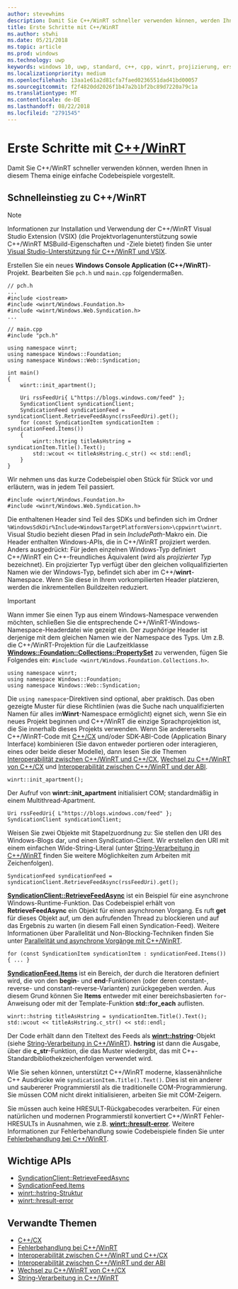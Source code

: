 ```yaml
---
author: stevewhims
description: Damit Sie C++/WinRT schneller verwenden können, werden Ihnen in diesem Thema einige einfache Codebeispiele vorgestellt.
title: Erste Schritte mit C++/WinRT
ms.author: stwhi
ms.date: 05/21/2018
ms.topic: article
ms.prod: windows
ms.technology: uwp
keywords: windows 10, uwp, standard, c++, cpp, winrt, projizierung, erste schritte
ms.localizationpriority: medium
ms.openlocfilehash: 13aa1e61a2d81cfa7faed0236551dad41bd00057
ms.sourcegitcommit: f2f4820dd2026f1b47a2b1bf2bc89d7220a79c1a
ms.translationtype: MT
ms.contentlocale: de-DE
ms.lasthandoff: 08/22/2018
ms.locfileid: "2791545"
---
```

# <a name="get-started-with-cwinrtwindowsuwpcpp-and-winrt-apisintro-to-using-cpp-with-winrt"></a>Erste Schritte mit [C++/WinRT](/windows/uwp/cpp-and-winrt-apis/intro-to-using-cpp-with-winrt)
Damit Sie C++/WinRT schneller verwenden können, werden Ihnen in diesem Thema einige einfache Codebeispiele vorgestellt.

## <a name="a-cwinrt-quick-start"></a>Schnelleinstieg zu C++/WinRT
> [!NOTE]
> Informationen zur Installation und Verwendung der C++/WinRT Visual Studio Extension (VSIX) (die Projektvorlagenunterstützung sowie C++/WinRT MSBuild-Eigenschaften und -Ziele bietet) finden Sie unter [Visual Studio-Unterstützung für C++/WinRT und VSIX](intro-to-using-cpp-with-winrt.md#visual-studio-support-for-cwinrt-and-the-vsix).

Erstellen Sie ein neues **Windows Console Application (C++/WinRT)**-Projekt. Bearbeiten Sie `pch.h` und `main.cpp` folgendermaßen.

```cppwinrt
// pch.h
...
#include <iostream>
#include <winrt/Windows.Foundation.h>
#include <winrt/Windows.Web.Syndication.h>
...
```

```cppwinrt
// main.cpp
#include "pch.h"

using namespace winrt;
using namespace Windows::Foundation;
using namespace Windows::Web::Syndication;

int main()
{
    winrt::init_apartment();

    Uri rssFeedUri{ L"https://blogs.windows.com/feed" };
    SyndicationClient syndicationClient;
    SyndicationFeed syndicationFeed = syndicationClient.RetrieveFeedAsync(rssFeedUri).get();
    for (const SyndicationItem syndicationItem : syndicationFeed.Items())
    {
        winrt::hstring titleAsHstring = syndicationItem.Title().Text();
        std::wcout << titleAsHstring.c_str() << std::endl;
    }
}
```

Wir nehmen uns das kurze Codebeispiel oben Stück für Stück vor und erläutern, was in jedem Teil passiert.

```cppwinrt
#include <winrt/Windows.Foundation.h>
#include <winrt/Windows.Web.Syndication.h>
```

Die enthaltenen Header sind Teil des SDKs und befinden sich im Ordner `%WindowsSdkDir%Include<WindowsTargetPlatformVersion>\cppwinrt\winrt`. Visual Studio bezieht diesen Pfad in sein *IncludePath*-Makro ein. Die Header enthalten Windows-APIs, die in C++/WinRT projiziert werden. Anders ausgedrückt: Für jeden einzelnen Windows-Typ definiert C++/WinRT ein C++-freundliches Äquivalent (wird als *projizierter Typ* bezeichnet). Ein projizierter Typ verfügt über den gleichen vollqualifizierten Namen wie der Windows-Typ, befindet sich aber im C++/**winrt**-Namespace. Wenn Sie diese in Ihrem vorkompilierten Header platzieren, werden die inkrementellen Buildzeiten reduziert.

> [!IMPORTANT]
> Wann immer Sie einen Typ aus einem Windows-Namespace verwenden möchten, schließen Sie die entsprechende C++/WinRT-Windows-Namespace-Headerdatei wie gezeigt ein. Der *zugehörige* Header ist derjenige mit dem gleichen Namen wie der Namespace des Typs. Um z.B. die C++/WinRT-Projektion für die Laufzeitklasse [**Windows::Foundation::Collections::PropertySet**](/uwp/api/windows.foundation.collections.propertyset) zu verwenden, fügen Sie Folgendes ein: `#include <winrt/Windows.Foundation.Collections.h>`.

```cppwinrt
using namespace winrt;
using namespace Windows::Foundation;
using namespace Windows::Web::Syndication;
```

Die `using namespace`-Direktiven sind optional, aber praktisch. Das oben gezeigte Muster für diese Richtlinien (was die Suche nach unqualifizierten Namen für alles im**Winrt**-Namespace ermöglicht) eignet sich, wenn Sie ein neues Projekt beginnen und C++/WinRT die einzige Sprachprojektion ist, die Sie innerhalb dieses Projekts verwenden. Wenn Sie andererseits C++/WinRT-Code mit [C++/CX](/cpp/cppcx/visual-c-language-reference-c-cx) und/oder SDK-ABI-Code (Application Binary Interface) kombinieren (Sie davon entweder portieren oder interagieren, eines oder beide dieser Modelle), dann lesen Sie die Themen [Interoperabilität zwischen C++/WinRT und C++/CX](interop-winrt-cx.md), [Wechsel zu C++/WinRT von C++/CX](move-to-winrt-from-cx.md) und [Interoperabilität zwischen C++/WinRT und der ABI](interop-winrt-abi.md).

```cppwinrt
winrt::init_apartment();
```

Der Aufruf von **winrt::init_apartment** initialisiert COM; standardmäßig in einem Multithread-Apartment.

```cppwinrt
Uri rssFeedUri{ L"https://blogs.windows.com/feed" };
SyndicationClient syndicationClient;
```

Weisen Sie zwei Objekte mit Stapelzuordnung zu: Sie stellen den URI des Windows-Blogs dar, und einen Syndication-Client. Wir erstellen den URI mit einem einfachen Wide-String-Literal (unter [String-Verarbeitung in C++/WinRT](strings.md) finden Sie weitere Möglichkeiten zum Arbeiten mit Zeichenfolgen).

```cppwinrt
SyndicationFeed syndicationFeed = syndicationClient.RetrieveFeedAsync(rssFeedUri).get();
```

[**SyndicationClient::RetrieveFeedAsync**](/uwp/api/windows.web.syndication.syndicationclient.retrievefeedasync) ist ein Beispiel für eine asynchrone Windows-Runtime-Funktion. Das Codebeispiel erhält von **RetrieveFeedAsync** ein Objekt für einen asynchronen Vorgang. Es ruft **get** für dieses Objekt auf, um den aufrufenden Thread zu blockieren und auf das Ergebnis zu warten (in diesem Fall einen Syndication-Feed). Weitere Informationen über Parallelität und Non-Blocking-Techniken finden Sie unter [Parallelität und asynchrone Vorgänge mit C++/WinRT](concurrency.md).

```cppwinrt
for (const SyndicationItem syndicationItem : syndicationFeed.Items()) { ... }
```

[**SyndicationFeed.Items**](/uwp/api/windows.web.syndication.syndicationfeed.items) ist ein Bereich, der durch die Iteratoren definiert wird, die von den **begin**- und **end**-Funktionen (oder deren constant-, reverse- und constant-reverse-Varianten) zurückgegeben werden. Aus diesem Grund können Sie **Items** entweder mit einer bereichsbasierten `for`-Anweisung oder mit der Template-Funktion **std::for_each** auflisten.

```cppwinrt
winrt::hstring titleAsHstring = syndicationItem.Title().Text();
std::wcout << titleAsHstring.c_str() << std::endl;
```

Der Code erhält dann den Titeltext des Feeds als [**winrt::hstring**](/uwp/cpp-ref-for-winrt/hstring)-Objekt (siehe [String-Verarbeitung in C++/WinRT](strings.md)). **hstring** ist dann die Ausgabe, über die **c_str**-Funktion, die das Muster wiedergibt, das mit C++-Standardbibliothekzeichenfolgen verwendet wird.

Wie Sie sehen können, unterstützt C++/WinRT moderne, klassenähnliche C++ Ausdrücke wie `syndicationItem.Title().Text()`. Dies ist ein anderer und saubererer Programmierstil als die traditionelle COM-Programmierung. Sie müssen COM nicht direkt initialisieren, arbeiten Sie mit COM-Zeigern.

Sie müssen auch keine HRESULT-Rückgabecodes verarbeiten. Für einen natürlichen und modernen Programmierstil konvertiert C++/WinRT Fehler-HRESULTs in Ausnahmen, wie z.B. [**winrt::hresult-error**](/uwp/cpp-ref-for-winrt/error-handling/hresult-error). Weitere Informationen zur Fehlerbehandlung sowie Codebeispiele finden Sie unter [Fehlerbehandlung bei C++/WinRT](error-handling.md).

## <a name="important-apis"></a>Wichtige APIs
* [SyndicationClient::RetrieveFeedAsync](/uwp/api/windows.web.syndication.syndicationclient.retrievefeedasync)
* [SyndicationFeed.Items](/uwp/api/windows.web.syndication.syndicationfeed.items)
* [winrt::hstring-Struktur](/uwp/cpp-ref-for-winrt/hstring)
* [winrt::hresult-error](/uwp/cpp-ref-for-winrt/error-handling/hresult-error)

## <a name="related-topics"></a>Verwandte Themen
* [C++/CX](/cpp/cppcx/visual-c-language-reference-c-cx)
* [Fehlerbehandlung bei C++/WinRT](error-handling.md)
* [Interoperabilität zwischen C++/WinRT und C++/CX](interop-winrt-cx.md)
* [Interoperabilität zwischen C++/WinRT und der ABI](interop-winrt-abi.md)
* [Wechsel zu C++/WinRT von C++/CX](move-to-winrt-from-cx.md)
* [String-Verarbeitung in C++/WinRT](strings.md)
